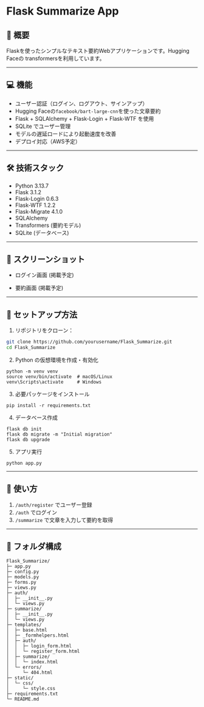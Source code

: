 # Flask Summarize App

## 📌 概要
Flaskを使ったシンプルなテキスト要約Webアプリケーションです。Hugging Faceの transformersを利用しています。

---

## 💻 機能

- ユーザー認証（ログイン、ログアウト、サインアップ）
- Hugging Faceの`facebook/bart-large-cnn`を使った文章要約
- Flask + SQLAlchemy + Flask-Login + Flask-WTF を使用
- SQLite でユーザー管理
- モデルの遅延ロードにより起動速度を改善
- デプロイ対応（AWS予定）

---

## 🛠 技術スタック

- Python 3.13.7
- Flask 3.1.2
- Flask-Login 0.6.3
- Flask-WTF 1.2.2
- Flask-Migrate 4.1.0
- SQLAlchemy
- Transformers (要約モデル)
- SQLite (データベース)

---

## 📸 スクリーンショット

- ログイン画面
(掲載予定)

- 要約画面
(掲載予定)

---

## 🚀 セットアップ方法

1. リポジトリをクローン：

```bash
git clone https://github.com/yourusername/Flask_Summarize.git
cd Flask_Summarize
```

2. Python の仮想環境を作成・有効化
```
python -m venv venv
source venv/bin/activate  # macOS/Linux
venv\Scripts\activate     # Windows
```

3. 必要パッケージをインストール
```
pip install -r requirements.txt
```

4. データベース作成
```
flask db init
flask db migrate -m "Initial migration"
flask db upgrade
```

5. アプリ実行
```
python app.py
```

---

## 📝 使い方

1. `/auth/register` でユーザー登録
2. `/auth` でログイン
3. `/summarize` で文章を入力して要約を取得

---

## 📂 フォルダ構成
```
Flask_Summarize/
├─ app.py
├─ config.py
├─ models.py
├─ forms.py
├─ views.py
├─ auth/
│  ├─ __init__.py
│  └─ views.py
├─ summarize/
│  ├─ __init__.py
│  └─ views.py
├─ templates/
│  ├─ base.html
│  ├─ _formhelpers.html
│  ├─ auth/
│  │  ├─ login_form.html
│  │  └─ register_form.html
│  ├─ summarize/
│  │  └─ index.html
│  └─ errors/
│     └─ 404.html
├─ static/
│  └─ css/
│     └─ style.css
├─ requirements.txt
└─ README.md
```
